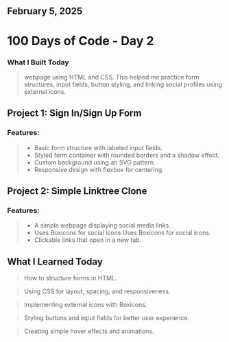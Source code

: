 ## February 5, 2025

# 100 Days of Code - Day 2

### What I Built Today

> webpage using HTML and CSS. This helped me practice form structures, input fields, button styling, and linking social profiles using external icons.

## Project 1: Sign In/Sign Up Form

### Features:

> - Basic form structure with labeled input fields.
> - Styled form container with rounded borders and a shadow effect.
> - Custom background using an SVG pattern.
> - Responsive design with flexbox for centering.

## Project 2: Simple Linktree Clone

### Features:

> - A simple webpage displaying social media links.
> - Uses Boxicons for social icons.Uses Boxicons for social icons.
> - Clickable links that open in a new tab.

## What I Learned Today

> How to structure forms in HTML.

> Using CSS for layout, spacing, and responsiveness.

> Implementing external icons with Boxicons.

> Styling buttons and input fields for better user experience.

> Creating simple hover effects and animations.